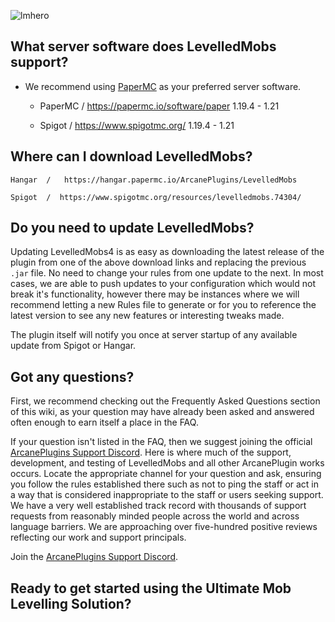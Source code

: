![lmhero](https://pic.awa.ms/f/1/676fde8f75b09/676fde8f75b09.png)
## What server software does LevelledMobs support?

* We recommend using [PaperMC](https://papermc.io/software/paper) as your preferred server software.

    - PaperMC  /   https://papermc.io/software/paper
    1.19.4 - 1.21

    - Spigot  /  https://www.spigotmc.org/
    1.19.4 - 1.21

## Where can I download LevelledMobs?

    Hangar  /   https://hangar.papermc.io/ArcanePlugins/LevelledMobs

    Spigot  /  https://www.spigotmc.org/resources/levelledmobs.74304/

## Do you need to update LevelledMobs?

Updating LevelledMobs4 is as easy as downloading the latest release of the plugin from one of the above download links and replacing the previous `.jar` file. No need to change your rules from one update to the next. In most cases, we are able to push updates to your configuration which would not break it's functionality, however there may be instances where we will recommend letting a new Rules file to generate or for you to reference the latest version to see any new features or interesting tweaks made.

The plugin itself will notify you once at server startup of any available update from Spigot or Hangar. 

## Got any questions?

First, we recommend checking out the Frequently Asked Questions section of this wiki, as your question may have already been asked and answered often enough to earn itself a place in the FAQ.

If your question isn't listed in the FAQ, then we suggest joining the official [ArcanePlugins Support Discord](https://discord.gg/arcaneplugins-752310043214479462). Here is where much of the support, development, and testing of LevelledMobs and all other ArcanePlugin works occurs. Locate the appropriate channel for your question and ask, ensuring you follow the rules established there such as not to ping the staff or act in a way that is considered inappropriate to the staff or users seeking support. 
We have a very well established track record with thousands of support requests from reasonably minded people across the world and across language barriers. We are approaching over five-hundred positive reviews reflecting our work and support principals. 

Join the [ArcanePlugins Support Discord](https://discord.gg/arcaneplugins-752310043214479462).

## Ready to get started using the Ultimate Mob Levelling Solution?